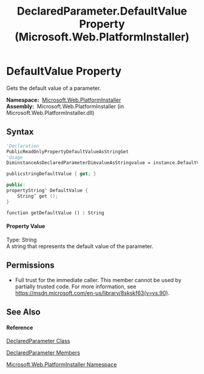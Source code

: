 ﻿---
title: DeclaredParameter.DefaultValue Property  (Microsoft.Web.PlatformInstaller)
TOCTitle: DefaultValue Property
ms:assetid: P:Microsoft.Web.PlatformInstaller.DeclaredParameter.DefaultValue
ms:mtpsurl: https://msdn.microsoft.com/en-us/library/microsoft.web.platforminstaller.declaredparameter.defaultvalue(v=VS.90)
ms:contentKeyID: 22049663
ms.date: 05/02/2012
mtps_version: v=VS.90
f1_keywords:
- Microsoft.Web.PlatformInstaller.DeclaredParameter.DefaultValue
- Microsoft.Web.PlatformInstaller.DeclaredParameter.get_DefaultValue
dev_langs:
- CSharp
- JScript
- VB
- c++
api_location:
- Microsoft.Web.PlatformInstaller.dll
api_name:
- Microsoft.Web.PlatformInstaller.DeclaredParameter.DefaultValue
- Microsoft.Web.PlatformInstaller.DeclaredParameter.get_DefaultValue
api_type:
- Managed
topic_type:
- apiref
- kbSyntax
product_family_name: VS
ROBOTS: INDEX,FOLLOW
---

# DefaultValue Property

Gets the default value of a parameter.

**Namespace:**  [Microsoft.Web.PlatformInstaller](microsoft-web-platforminstaller-namespace.md)  
**Assembly:**  Microsoft.Web.PlatformInstaller (in Microsoft.Web.PlatformInstaller.dll)

## Syntax

``` vb
'Declaration
PublicReadOnlyPropertyDefaultValueAsStringGet
'Usage
DiminstanceAsDeclaredParameterDimvalueAsStringvalue = instance.DefaultValue
```

``` csharp
publicstringDefaultValue { get; }
```

``` c++
public:
propertyString^ DefaultValue {
    String^ get ();
}
```

``` jscript
function getDefaultValue () : String
```

#### Property Value

Type: String  
A string that represents the default value of the parameter.  

## Permissions

  - Full trust for the immediate caller. This member cannot be used by partially trusted code. For more information, see <https://msdn.microsoft.com/en-us/library/8skskf63(v=vs.90)>.

## See Also

#### Reference

[DeclaredParameter Class](declaredparameter-class-microsoft-web-platforminstaller.md)

[DeclaredParameter Members](declaredparameter-members-microsoft-web-platforminstaller.md)

[Microsoft.Web.PlatformInstaller Namespace](microsoft-web-platforminstaller-namespace.md)

